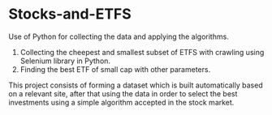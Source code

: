 # Stocks-and-ETFS

Use of Python for collecting the data and applying the algorithms.

1. Collecting the cheepest and smallest subset of ETFS with crawling using Selenium library in Python.
2. Finding the best ETF of small cap with other parameters.

This project consists of forming a dataset which is built automatically based on a relevant site, after that using the data in order to select the best investments using a simple algorithm accepted in the stock market.  
